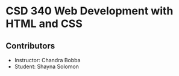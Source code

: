 # CSD 340 Web Development with HTML and CSS

## Contributors
- Instructor: Chandra Bobba
- Student: Shayna Solomon
